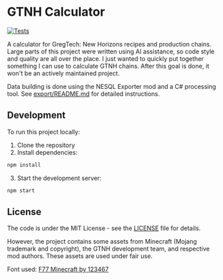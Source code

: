 # GTNH Calculator

[![Tests](https://github.com/ShadowTheAge/gtnh/actions/workflows/deploy.yml/badge.svg)](https://github.com/ShadowTheAge/gtnh/actions/workflows/deploy.yml)

A calculator for GregTech: New Horizons recipes and production chains.
Large parts of this project were written using AI assistance, so code style and quality are all over the place.
I just wanted to quickly put together something I can use to calculate GTNH chains. After this goal is done, it won't be an actively maintained project.

Data building is done using the NESQL Exporter mod and a C# processing tool. See [export/README.md](export/README.md) for detailed instructions.

## Development

To run this project locally:

1. Clone the repository
2. Install dependencies:
```bash
npm install
```
3. Start the development server:
```bash
npm start
```

## License

The code is under the MIT License - see the [LICENSE](LICENSE) file for details.

However, the project contains some assets from Minecraft (Mojang trademark and copyright), the GTNH development team, and respective mod authors. These assets are used under fair use.

Font used: [F77 Minecraft by 123467](https://www.fontspace.com/f77-minecraft-font-f30628)
